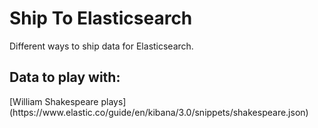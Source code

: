 <h1> Ship To Elasticsearch</h1>

Different ways to ship data for Elasticsearch.

<h2>Data to play with:</h2>
[William Shakespeare plays](https://www.elastic.co/guide/en/kibana/3.0/snippets/shakespeare.json)
